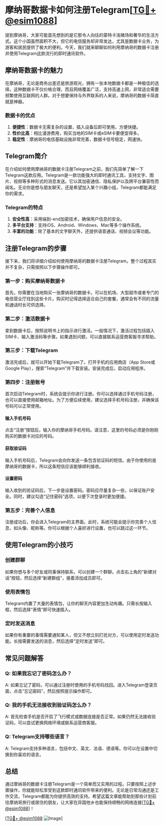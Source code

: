 # 摩纳哥数据卡如何注册Telegram[[TG💪+ @esim1088](https://t.me/s/esim1088)]

提到摩纳哥，大家可能首先想到的是它那令人向往的蒙特卡洛赌场和奢华的生活方式。这个小国虽然面积不大，但它的电信服务却非常发达，尤其是数据卡业务，为游客和居民提供了极大的便利。今天，我们就来聊聊如何利用摩纳哥的数据卡注册并使用Telegram这款流行的即时通讯软件。

## 摩纳哥数据卡的魅力

在摩纳哥，无论是商务出差还是旅游观光，拥有一张本地数据卡都是一种极佳的选择。这种数据卡不仅价格合理，而且网络覆盖广泛，支持高速上网，非常适合需要频繁使用互联网的人群。对于想要保持与外界联系的人来说，摩纳哥的数据卡简直就是神器。

### 数据卡的优点

1. **便捷性**：数据卡无需复杂的设置，插入设备后即可使用，方便快捷。
2. **性价比高**：相比漫游费用，购买当地的SIM卡或eSIM卡要便宜得多。
3. **稳定性**：摩纳哥的电信基础设施非常完善，数据卡信号稳定，网速快。

## Telegram简介

在介绍如何使用摩纳哥的数据卡注册Telegram之前，我们先简单了解一下Telegram这款应用。Telegram是一款功能强大的即时通讯工具，支持文字、图片、视频等多种形式的消息发送。它以其加密通信、隐私保护以及跨平台兼容性而闻名。无论你是想与朋友聊天，还是希望加入某个兴趣小组，Telegram都能满足你的需求。

### Telegram的特点

1. **安全性高**：采用端到-end加密技术，确保用户信息的安全。
2. **多平台支持**：支持iOS、Android、Windows、Mac等多个操作系统。
3. **丰富的功能**：除了基本的文字聊天外，还提供语音通话、视频会议等功能。

## 注册Telegram的步骤

接下来，我们将详细介绍如何使用摩纳哥的数据卡注册Telegram。整个过程其实并不复杂，只需按照以下步骤操作即可。

### 第一步：购买摩纳哥数据卡

首先，你需要在当地购买一张摩纳哥的数据卡。可以在机场、大型超市或者专门的电信营业厅找到这些卡片。购买时记得选择适合自己的套餐，通常会有不同的流量和通话时长可供选择。

### 第二步：激活数据卡

拿到数据卡后，按照说明书上的指示进行激活。一般情况下，激活过程包括插入SIM卡、输入激活码等步骤。如果遇到问题，可以直接联系运营商客服寻求帮助。

### 第三步：下载Telegram

激活完成后，就可以开始下载Telegram了。打开手机的应用商店（App Store或Google Play），搜索“Telegram”并下载安装。安装完成后，启动应用程序。

### 第四步：注册账号

首次启动Telegram时，系统会提示你进行注册。你可以选择通过手机号码注册，也可以直接使用邮箱地址。为了方便后续使用，建议选择手机号码注册，并确保该号码可以正常使用。

#### 输入手机号码

点击“注册”按钮后，输入你的摩纳哥手机号码。请注意，这里的号码必须是你刚刚购买的数据卡对应的号码。

#### 获取验证码

输入手机号码后，Telegram会向你发送一条包含验证码的短信。由于你使用的是摩纳哥的数据卡，所以这条短信应该能够顺利接收。

#### 设置密码

输入收到的验证码后，下一步是设置密码。密码应尽量复杂一些，以保证账户安全。同时，建议勾选“记住密码”选项，以便下次登录时更加便捷。

### 第五步：完善个人信息

注册成功后，你会进入Telegram的主界面。此时，系统可能会提示你完善个人信息，如头像、昵称等。你可以根据个人喜好进行设置，也可以跳过这一环节。

## 使用Telegram的小技巧

### 创建群聊

如果你想与多个好友或同事保持联系，可以创建一个群聊。点击右上角的“新建对话”按钮，然后选择“新建群组”，接着添加成员即可。

### 使用表情包

Telegram内置了大量的表情包，让你的聊天内容更加生动有趣。只需长按输入框，然后选择“表情”即可快速插入。

### 定时发送消息

如果你有重要的事情需要通知某人，但又不想立刻打扰对方，可以使用定时发送功能。长按需要发送的消息，然后选择“定时发送”即可。

## 常见问题解答

### Q: 如果我忘记了密码怎么办？

A: 如果忘记了密码，可以通过注册时使用的手机号码找回。进入Telegram登录页面，点击“忘记密码”，然后按照提示操作即可。

### Q: 我的手机无法接收到验证码怎么办？

A: 首先检查手机是否开启了飞行模式或数据连接是否正常。如果仍然无法接收验证码，可以尝试更换网络环境或联系运营商客服。

### Q: Telegram支持哪些语言？

A: Telegram支持多种语言，包括中文、英文、法语、德语等。你可以在设置中切换到你喜欢的语言。

## 总结

通过摩纳哥的数据卡注册Telegram是一个简单而又实用的过程。只要按照上述步骤操作，你就能轻松享受到这款即时通讯软件带来的便利。无论是日常沟通还是工作交流，Telegram都能为你提供高效的支持。希望这篇文章能帮助到那些计划前往摩纳哥旅行或居住的朋友，让大家在异国他乡也能保持顺畅的网络连接[[TG💪+ @esim1088](https://t.me/s/esim1088)]！

[[TG💪+ @esim1088](https://t.me/s/esim1088) ![Image](https://i.postimg.cc/4NQfJmqS/Snipaste-2025-05-13-00-14-12.png)]